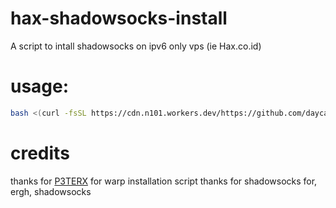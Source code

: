 # hax-shadowsocks-install
A script to intall shadowsocks on ipv6 only vps (ie Hax.co.id)

# usage:

```sh
bash <(curl -fsSL https://cdn.n101.workers.dev/https://github.com/daycat/hax-shadowsocks-install/blob/main/main.sh)
```

# credits
thanks for [P3TERX](https://github.com/p3terx/) for warp installation script
thanks for shadowsocks for, ergh, shadowsocks
